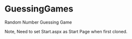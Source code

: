 # GuessingGames

Random Number Guessing Game

Note, Need to set Start.aspx as Start Page when first cloned.
